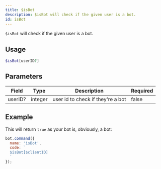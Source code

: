 ```yaml
---
title: $isBot 
description: $isBot will check if the given user is a bot.
id: isBot
---
```


`$isBot` will check if the given user is a bot.

## Usage

```php
$isBot[userID?]
```

## Parameters 

| Field   | Type    | Description                       | Required |
| ------- | ------- | --------------------------------- | -------- |
| userID? | integer | user id to check if they're a bot | false       |


## Example

This will return `true` as your bot is, obviously, a bot:

```javascript
bot.command({
  name: 'isBot',
  code: `
  $isBot[$clientID]
  `
});
```
